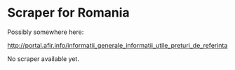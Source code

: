 Scraper for Romania
=========================

Possibly somewhere here:

<http://portal.afir.info/informatii_generale_informatii_utile_preturi_de_referinta>

No scraper available yet.
